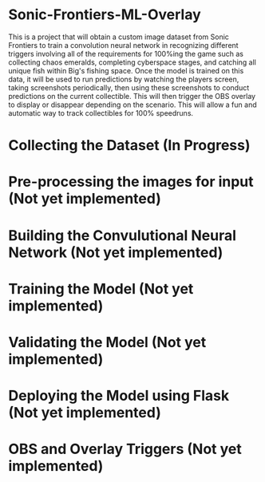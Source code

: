 # Sonic-Frontiers-ML-Overlay
This is a project that will obtain a custom image dataset from Sonic Frontiers to train a convolution neural network in recognizing different triggers involving all of the requirements for 100%ing the game such as collecting chaos emeralds, completing cyberspace stages, and catching all unique fish within Big's fishing space. Once the model is trained on this data, it will be used to run predictions by watching the players screen, taking screenshots periodically, then using these screenshots to conduct predictions on the current collectible. This will then trigger the OBS overlay to display or disappear depending on the scenario. This will allow a fun and automatic way to track collectibles for 100% speedruns. 

# Collecting the Dataset (In Progress)

# Pre-processing the images for input (Not yet implemented)

# Building the Convulutional Neural Network (Not yet implemented)

# Training the Model (Not yet implemented)

# Validating the Model (Not yet implemented)

# Deploying the Model using Flask (Not yet implemented)

# OBS and Overlay Triggers (Not yet implemented)
